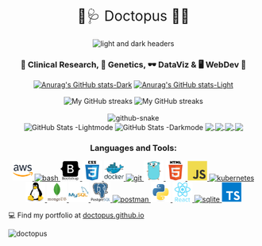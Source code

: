 <div align="center">
<h1 style="font-weight:normal" align="center">
  &nbsp;🥼🩺 Doctopus 🐙🦑&nbsp;
</h1>
<picture>
  <source media="(prefers-color-scheme: dark)" srcset="https://as1.ftcdn.net/v2/jpg/03/03/36/10/1000_F_303361005_B3EgdOHbgeoEieg7M3GnFpyYBhO274l9.jpg" />
  <source media="(prefers-color-scheme: light)" srcset="https://as2.ftcdn.net/v2/jpg/07/20/20/93/1000_F_720209306_FnzlBQVgW688h1HcP0ik6ppVpD8mjguq.webp" />
  <img alt="light and dark headers" src="github-snake.svg" />
</picture> 
<h3 align="center">
 🧪 Clinical Research, 🧬 Genetics, 🕶️ DataViz & 🖥️ WebDev 🪭
</h3>

<!-- Top Languages -->
[![Anurag's GitHub stats-Dark](https://github-readme-stats.vercel.app/api?username=doctopus&show_icons=true&theme=dark#gh-dark-mode-only)](https://github.com/doctopus/github-readme-stats#gh-dark-mode-only)
[![Anurag's GitHub stats-Light](https://github-readme-stats.vercel.app/api?username=doctopus&show_icons=true&theme=default#gh-light-mode-only)](https://github.com/doctopus/github-readme-stats#gh-light-mode-only)
<!-- <img align="center" src="https://github-readme-stats.vercel.app/api/top-langs?username=doctopus&show_icons=true&locale=en&layout=compact&theme=dark#gh-dark-mode-only" alt="doctopus" />
<img align="center" src="https://github-readme-stats.vercel.app/api/top-langs?username=doctopus&show_icons=true&locale=en&layout=compact&theme=default#gh-light-mode-only" alt="doctopus" />
-->
<!-- Streaks -->
<img align="center" src="https://github-readme-streak-stats.herokuapp.com?user=doctopus&theme=light#gh-light-mode-only&hide_border=true&date_format=M%20j%5B%2C%20Y%5D" alt="My GitHub streaks" />  
<img align="center" src="https://github-readme-streak-stats.herokuapp.com?user=doctopus&theme=dark#gh-dark-mode-only&hide_border=true&date_format=M%20j%5B%2C%20Y%5D" alt="My GitHub streaks" /> 
<br>
<!-- Snake GIF -->
<br>
<picture>
  <source media="(prefers-color-scheme: dark)" srcset="https://github.com/doctopus/doctopus/blob/output/github-contribution-grid-snake-dark.svg" />
  <source media="(prefers-color-scheme: light)" srcset="https://github.com/doctopus/doctopus/blob/output/github-contribution-grid-snake.svg" />
  <img alt="github-snake" src="github-snake.svg" />
</picture> 
<br>
<!-- Stats -->
<img align="center" src="https://github-readme-stats.vercel.app/api?username=doctopus&theme=light#gh-light-mode-only&hide=prs&show_icons=true&hide_border=true" alt="GitHub Stats -Lightmode" />
<img align="center" src="https://github-readme-stats.vercel.app/api?username=doctopus&theme=dark#gh-dark-mode-only&hide=prs&show_icons=true&hide_border=true" alt="GitHub Stats -Darkmode" />

<!-- Important Repos -->
<a href="https://github.com/doctopus/ctDNA-Dataviz">
  <img align="center" src="https://github-readme-stats.vercel.app/api/pin/?username=doctopus&repo=ctDNA-Dataviz&theme=light#gh-light-mode-only&show_owner=TRUE" />
  <img align="center" src="https://github-readme-stats.vercel.app/api/pin/?username=doctopus&repo=ctDNA-Dataviz&theme=dark#gh-dark-mode-only&show_owner=TRUE" />
</a>

<a href="https://github.com/doctopus/NGS-Report-Extractor">
  <img align="center" src="https://github-readme-stats.vercel.app/api/pin/?username=doctopus&repo=NGS-Report-Extractor&theme=light#gh-light-mode-only&show_owner=TRUE" />
  <img align="center" src="https://github-readme-stats.vercel.app/api/pin/?username=doctopus&repo=NGS-Report-Extractor&theme=dark#gh-dark-mode-only&show_owner=TRUE" />
</a>

<!-- Languages and Tools -->
<h3 align="center">Languages and Tools:</h3>
<p align="center">
<a href="https://aws.amazon.com" target="_blank" rel="noreferrer"> <img src="https://raw.githubusercontent.com/devicons/devicon/master/icons/amazonwebservices/amazonwebservices-original-wordmark.svg" alt="aws" width="40" height="40"/> </a> 
<a href="https://www.gnu.org/software/bash/" target="_blank" rel="noreferrer"> <img src="https://www.vectorlogo.zone/logos/gnu_bash/gnu_bash-icon.svg" alt="bash" width="40" height="40"/> </a> 
<a href="https://getbootstrap.com" target="_blank" rel="noreferrer"> <img src="https://raw.githubusercontent.com/devicons/devicon/master/icons/bootstrap/bootstrap-plain-wordmark.svg" alt="bootstrap" width="40" height="40"/> </a> 
<a href="https://www.w3schools.com/css/" target="_blank" rel="noreferrer"> <img src="https://raw.githubusercontent.com/devicons/devicon/master/icons/css3/css3-original-wordmark.svg" alt="css3" width="40" height="40"/> </a> 
<a href="https://www.docker.com/" target="_blank" rel="noreferrer"> <img src="https://raw.githubusercontent.com/devicons/devicon/master/icons/docker/docker-original-wordmark.svg" alt="docker" width="40" height="40"/> </a>  
<a href="https://git-scm.com/" target="_blank" rel="noreferrer"> <img src="https://www.vectorlogo.zone/logos/git-scm/git-scm-icon.svg" alt="git" width="40" height="40"/> </a> 
<a href="https://golang.org" target="_blank" rel="noreferrer"> <img src="https://raw.githubusercontent.com/devicons/devicon/master/icons/go/go-original.svg" alt="go" width="40" height="40"/> </a> 
<a href="https://www.w3.org/html/" target="_blank" rel="noreferrer"> <img src="https://raw.githubusercontent.com/devicons/devicon/master/icons/html5/html5-original-wordmark.svg" alt="html5" width="40" height="40"/> </a> 
<a href="https://developer.mozilla.org/en-US/docs/Web/JavaScript" target="_blank" rel="noreferrer"> <img src="https://raw.githubusercontent.com/devicons/devicon/master/icons/javascript/javascript-original.svg" alt="javascript" width="40" height="40"/> </a>  
<a href="https://kubernetes.io" target="_blank" rel="noreferrer"> <img src="https://www.vectorlogo.zone/logos/kubernetes/kubernetes-icon.svg" alt="kubernetes" width="40" height="40"/> </a> 
<a href="https://www.linux.org/" target="_blank" rel="noreferrer"> <img src="https://raw.githubusercontent.com/devicons/devicon/master/icons/linux/linux-original.svg" alt="linux" width="40" height="40"/> </a> 
<a href="https://www.mongodb.com/" target="_blank" rel="noreferrer"> <img src="https://raw.githubusercontent.com/devicons/devicon/master/icons/mongodb/mongodb-original-wordmark.svg" alt="mongodb" width="40" height="40"/> </a> 
<a href="https://www.mysql.com/" target="_blank" rel="noreferrer"> <img src="https://raw.githubusercontent.com/devicons/devicon/master/icons/mysql/mysql-original-wordmark.svg" alt="mysql" width="40" height="40"/> </a> 
<a href="https://www.postgresql.org" target="_blank" rel="noreferrer"> <img src="https://raw.githubusercontent.com/devicons/devicon/master/icons/postgresql/postgresql-original-wordmark.svg" alt="postgresql" width="40" height="40"/> </a> 
<a href="https://postman.com" target="_blank" rel="noreferrer"> <img src="https://www.vectorlogo.zone/logos/getpostman/getpostman-icon.svg" alt="postman" width="40" height="40"/> </a> 
<a href="https://www.python.org" target="_blank" rel="noreferrer"> <img src="https://raw.githubusercontent.com/devicons/devicon/master/icons/python/python-original.svg" alt="python" width="40" height="40"/> </a> 
<a href="https://reactjs.org/" target="_blank" rel="noreferrer"> <img src="https://raw.githubusercontent.com/devicons/devicon/master/icons/react/react-original-wordmark.svg" alt="react" width="40" height="40"/> </a>  
<a href="https://www.sqlite.org/" target="_blank" rel="noreferrer"> <img src="https://www.vectorlogo.zone/logos/sqlite/sqlite-icon.svg" alt="sqlite" width="40" height="40"/> </a> 
<a href="https://www.typescriptlang.org/" target="_blank" rel="noreferrer"> <img src="https://raw.githubusercontent.com/devicons/devicon/master/icons/typescript/typescript-original.svg" alt="typescript" width="40" height="40"/> </a> 
</p>

</div>

<!-- Portfolio -->
💻 Find my portfolio at [doctopus.github.io](https://doctopus.github.io)
<!-- Profile Views -->
<p align="left"> <img src="https://komarev.com/ghpvc/?username=doctopus&label=Profile%20views&color=0e75b6&style=flat" alt="doctopus" /> </p>

<!---
doctopus/doctopus is a ✨ special ✨ repository because its `README.md` (this file) appears on your GitHub profile.
You can click the Preview link to take a look at your changes.
--->
